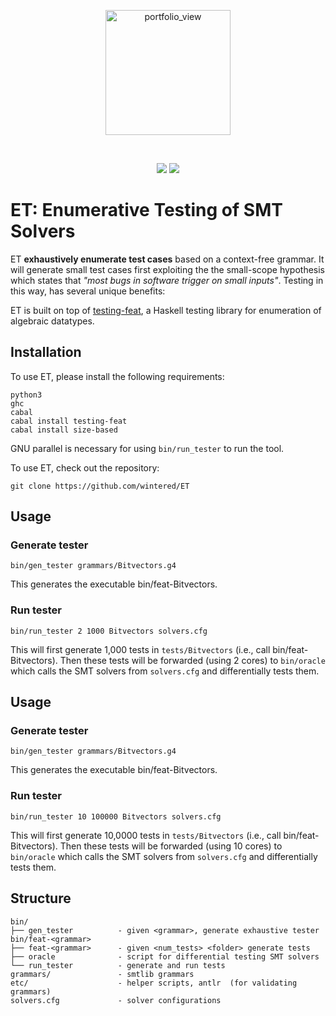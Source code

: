 <p align="center"><a><img width="200" alt="portfolio_view" align="center" src="https://wintered.github.io/img/ET/Logo/PNG/logo.png"></a></p>
<br />
<p align="center">
    <a href="https://github.com/testsmt/yinyang/actions" alt="Build status">
        <img src="https://github.com/testsmt/yinyang/workflows/ci/badge.svg" /></a>
    <a href="https://opensource.org/licenses/MIT" alt="License">
        <img src="https://img.shields.io/badge/License-MIT-yellow.svg" /></a>
</p>


ET: Enumerative Testing of SMT Solvers
==============================================
ET **exhaustively enumerate test cases** based on a context-free grammar.  It will generate small test cases first exploiting the
the small-scope hypothesis which states that *"most bugs in software trigger on small inputs"*. Testing in this way, has several unique 
benefits:

ET is built on top of <a href="https://hackage.haskell.org/package/testing-feat">testing-feat</a>, a Haskell testing library for enumeration of algebraic datatypes.

## Installation 

To use ET, please install the following requirements:  

```
python3
ghc
cabal
cabal install testing-feat 
cabal install size-based
```
GNU parallel is necessary for using `bin/run_tester` to run the tool.     

To use ET, check out the repository:
```
git clone https://github.com/wintered/ET
```

## Usage

### Generate tester

```
bin/gen_tester grammars/Bitvectors.g4
```

This generates the executable bin/feat-Bitvectors.

### Run tester 

```
bin/run_tester 2 1000 Bitvectors solvers.cfg 
```

This will first generate 1,000 tests in `tests/Bitvectors` (i.e., call bin/feat-Bitvectors).
Then these tests will be forwarded (using 2 cores) to `bin/oracle` which calls 
the SMT solvers from `solvers.cfg` and differentially tests them.  


## Usage

### Generate tester

```
bin/gen_tester grammars/Bitvectors.g4
```

This generates the executable bin/feat-Bitvectors.

### Run tester 

```
bin/run_tester 10 100000 Bitvectors solvers.cfg 
```

This will first generate 10,0000 tests in `tests/Bitvectors` (i.e., call bin/feat-Bitvectors).
Then these tests will be forwarded (using 10 cores) to `bin/oracle` which calls 
the SMT solvers from `solvers.cfg` and differentially tests them.  


## Structure 
```
bin/
├── gen_tester          - given <grammar>, generate exhaustive tester bin/feat-<grammar>    
├── feat-<grammar>      - given <num_tests> <folder> generate tests    
├── oracle              - script for differential testing SMT solvers   
└── run_tester          - generate and run tests
grammars/               - smtlib grammars
etc/                    - helper scripts, antlr  (for validating grammars)
solvers.cfg             - solver configurations
```


